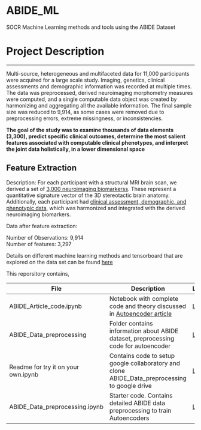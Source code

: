 # ABIDE_ML
SOCR Machine Learning methods and tools using the ABIDE Dataset

# Project Description
---

Multi-source, heterogeneous and multifaceted data for 11,000 participants were acquired for a large scale study. Imaging, genetics, clinical assessments and demographic information was recorded at multiple times. The data was preprocessed, derived neuroimaging morphometry measures were computed, and a single computable data object was created by harmonizing and aggregating all the available information. The final sample size was reduced to 9,914, as some cases were removed due to preprocessing errors, extreme missingness, or inconsistencies.

**The goal of the study was to examine thousands of data elements (3,300), predict specific clinical outcomes, determine the most salient features associated with computable clinical phenotypes, and interpret the joint data holistically, in a lower dimensional space**

## Feature Extraction

Description: For each participant with a structural MRI brain scan, we derived a set of [3,000 neuroimaging biomarkerss](https://surfer.nmr.mgh.harvard.edu/fswiki/FsTutorial/AnatomicalROI). These represent a quantitative signature vector of the 3D stereotactic brain anatomy. Additionally, each participant had [clinical assessment, demographic, and phenotypic data,](http://journals.plos.org/plosmedicine/article?id=10.1371/journal.pmed.1001779) which was harmonized and integrated with the derived neuroimaging biomarkers.

Data after feature extraction: 

Number of Observations: 9,914  
Number of features: 3,297  

Details on different machine learning methods and tensorboard that are explored on the data set can be found [here](http://socr.umich.edu/HTML5/SOCR_TensorBoard_UKBB/)

This reporsitory contains,

| File | Description |Link|
| --- | --- |---|
| ABIDE_Article_code.ipynb | Notebook with complete code and theory discussed in [Autoencoder article](http://socr.umich.edu/HTML5/ABIDE_Autoencoder/) | [Link](https://github.com/SOCR/ABIDE_ML/blob/master/ABIDE_Article_code%20.ipynb) |
| ABIDE_Data_preprocessing  | Folder contains information about ABIDE dataset, preprocessing code for autoencoder | [Link](https://github.com/SOCR/ABIDE_ML/tree/master/ABIDE_Data_preprocessing)
| Readme for try it on your own.ipynb | Contains code to setup google collaboratory and clone ABIDE_Data_preprocessing to google drive| [Link](https://github.com/SOCR/ABIDE_ML/blob/master/ABIDE_Data_preprocessing/Readme%20for%20try%20it%20on%20your%20own.ipynb)|
| ABIDE_Data_preprocessing.ipynb | Starter code. Contains detailed ABIDE data preprocessing to train Autoencoders | [Link](https://github.com/SOCR/ABIDE_ML/blob/master/ABIDE_Data_preprocessing/Readme%20for%20try%20it%20on%20your%20own.ipynb)|
